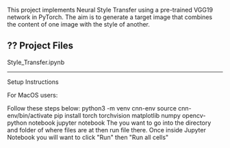 This project implements Neural Style Transfer using a pre-trained VGG19 network in PyTorch. The
aim is to generate a target image that combines the content of one image with the style of another.

## ?? Project Files

Style_Transfer.ipynb 

---

Setup Instructions

For MacOS users:

Follow these steps below: 
python3 -m venv cnn-env
source cnn-env/bin/activate
pip install torch torchvision matplotlib numpy opencv-python notebook
jupyter notebook
The you want to go into the directory and folder of where files are at then run file there.
Once inside Jupyter Notebook you will want to click "Run" then "Run all cells"
